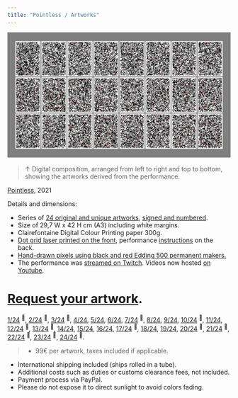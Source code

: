 ```yaml
---
title: "Pointless / Artworks"
---
```

![](../assets/202105271855.jpg)  
>↑ Digital composition, arranged from left to right and top to bottom, showing the artworks derived from the performance.  

[Pointless](202104111309), 2021

Details and dimensions:  
- Series of [24 original and unique artworks](202107161753), [signed and numbered](202107161808).  
- Size of 29,7 W x 42 H cm (A3) including white margins.  
- Clairefontaine Digital Colour Printing paper 300g.  
- [Dot grid laser printed on the front](202107161811), performance [instructions](202105291101) on the back.  
- [Hand-drawn pixels using black and red Edding 500 permanent makers.](202107161815)  
- The performance was [streamed on Twitch](202107161817). Videos now hosted [on Youtube](https://www.youtube.com/watch?v=3SPDPUxSgKA&list=PLS52VhiWnrkEx0E8j2X_m9M-HfkpFEbHB).

# [Request your artwork](https://airtable.com/shrnw8mXExwxzc2o9).

[1/24](202105281528) <sup>🔴</sup>, [2/24](202105281529) <sup>🔴</sup>, [3/24](202105281530) <sup>🔴</sup>, [4/24](202105281531), [5/24](202105281532), [6/24](202105281533), [7/24](202105281534) <sup>🔴</sup>, [8/24](202105281535), [9/24](202105281536), [10/24](202105281537) <sup>🔴</sup>, [11/24](202105281538), [12/24](202105281539) <sup>🔴</sup>, [13/24](202105281540) <sup>🔴</sup>, [14/24](202105281541), [15/24](202105281542), [16/24](202105281543), [17/24](202105281544) <sup>🔴</sup>, [18/24](202105281545), [19/24](202105281546), [20/24](202105281547) <sup>🔴</sup>, [21/24](202105281548) <sup>🔴</sup>, [22/24](202105281549) <sup>🔴</sup>, [23/24](202105281550) <sup>🔴</sup>, [24/24](202105281551) <sup>🔴</sup>.

>- 99€ per artwork, taxes included if applicable.
- International shipping included (ships rolled in a tube).
- Additional costs such as duties or customs clearance fees, not included.
- Payment process via PayPal.
- Please do not expose it to direct sunlight to avoid colors fading.

